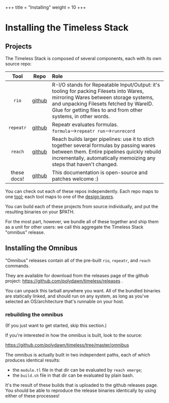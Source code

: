+++
title = "Installing"
weight = 10
+++

Installing the Timeless Stack
=============================


Projects
--------

The Timeless Stack is composed of several components,
each with its own source repo:

|  Tool       |  Repo                                           |  Role      |
|:-----------:|:-----------------------------------------------:|:-----------|
| `rio`       | [github](https://github.com/polydawn/rio)       |  R-I/O stands for Repeatable Input/Output: it's tooling for packing Filesets into Wares, mirroring Wares between storage systems, and unpacking Filesets fetched by WareID.  Glue for getting files to and from other systems, in other words.
| `repeatr`   | [github](https://github.com/polydawn/repeatr)   |  Repeatr evaluates formulas.  `formula`⟶`repeatr run`⟶`runrecord`
| `reach`   | [github](https://github.com/polydawn/reach)   |  Reach builds larger pipelines: use it to stich together several formulas by passing wares between them.  Entire pipelines quickly rebuild incrementally, automatically memoizing any steps that haven't changed.
| these docs! | [github](https://github.com/polydawn/timeless)  |  This documentation is open-source and patches welcome :)

You can check out each of these repos independently.
Each repo maps to one [tool](/tools);
each tool maps to one of the [design layers](/design/layers).

You can build each of these projects from source individually,
and put the resulting binaries on your $PATH.

For the most part, however, we bundle all of these together and ship them as a unit for other users:
we call this aggregate the Timeless Stack "omnibus" release.


Installing the Omnibus
----------------------

"Omnibus" releases contain all of the pre-built `rio`, `repeatr`, and `reach` commands.

They are available for download from the releases page of the github project:
https://github.com/polydawn/timeless/releases .

You can unpack this tarball anywhere you want.
All of the bundled binaries are statically linked, and should run on any system,
as long as you've selected an OS/architecture that's runnable on your host.


### rebuilding the omnibus

(If you just want to get started, skip this section.)

If you're interested in how the omnibus is built, look to the source:

https://github.com/polydawn/timeless/tree/master/omnibus

The omnibus is actually built in two independent paths, each of which produces identical results:

- the `module.tl` file in that dir can be evaluated by `reach emerge`;
- the `build.sh` file in that dir can be evaluated by plain bash.

It's the result of these builds that is uploaded to the github releases page.
You should be able to reproduce the release binaries identically by using either of these processes!
